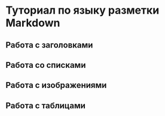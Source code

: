 # Туториал по языку разметки Markdown
## Работа с заголовками


## Работа со списками


## Работа с изображениями

## Работа с таблицами


